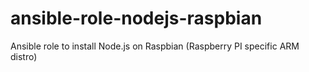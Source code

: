 ansible-role-nodejs-raspbian
============================

Ansible role to install Node.js on Raspbian (Raspberry PI specific ARM distro)
